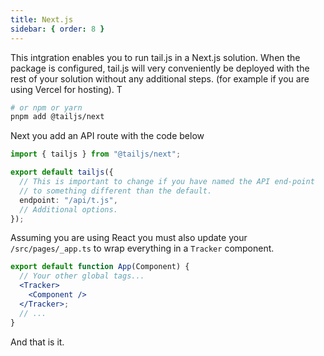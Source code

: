 ```yaml
---
title: Next.js
sidebar: { order: 8 }
---
```


This intgration enables you to run tail.js in a Next.js solution.
When the package is configured, tail.js will very conveniently be deployed with the rest of your solution without any additional steps.
(for example if you are using Vercel for hosting).
T

```sh
# or npm or yarn
pnpm add @tailjs/next
```

Next you add an API route with the code below

```ts title="/src/pages/api/t.js.ts"
import { tailjs } from "@tailjs/next";

export default tailjs({
  // This is important to change if you have named the API end-point
  // to something different than the default.
  endpoint: "/api/t.js",
  // Additional options.
});
```

Assuming you are using React you must also update your `/src/pages/_app.ts` to wrap everything in a `Tracker` component.

```jsx title="src/pages/_app.ts" ins={3,5}
export default function App(Component) {
  // Your other global tags...
  <Tracker>
    <Component />
  </Tracker>;
  // ...
}
```

And that is it.
